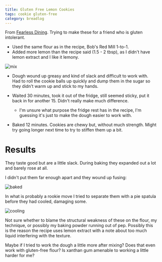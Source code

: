 ```yaml
---
title: Gluten Free Lemon Cookies
tags: cookie gluten-free
category: breadlog
---
```


From [Fearless Dining](https://www.fearlessdining.com/gluten-free-lemon-cookies/). Trying to make these for a friend who is gluten intolerant.

- Used the same flour as in the recipe, Bob's Red Mill 1-to-1. 
- Added more lemon than the recipe said (1.5 - 2 tbsp), as I didn't have lemon extract and I like it lemony.

![mix](../images/full/2024-03/gf-mix.jpg)

- Dough wound up greasy and kind of slack and difficult to work with. Had to roll the cookie balls up quickly and dump them in the sugar so they didn't warm up and stick to my hands.
- Waited 30 minutes, took it out of the fridge, still seemed sticky, put it back in for another 15. Didn't really make much difference. 
  - I'm unsure what purpose the fridge rest has in the recipe, I'm guessing it's just to make the dough easier to work with.

- Baked 12 minutes. Cookies are chewy but, without much strength. Might try going longer next time to try to stiffen them up a bit.

# Results

They taste good but are a little slack. During baking they expanded out a lot and barely rose at all.

I didn't put them far enough apart and they wound up fusing:

![baked](../images/full/2024-03/gf-baked.jpg)

In what is probably a rookie move I tried to separate them with a pie spatula before they had cooled, damaging some.

![cooling](../images/full/2024-03/gf-cool.jpg)

Not sure whether to blame the structural weakness of these on the flour, my technique, or possibly my baking powder running out of pep. Possibly this is the reason the recipe uses lemon extract with a note about too much liquid interfering with the texture.

Maybe if I tried to work the dough a little more after mixing? Does that even work with gluten-free flour? Is xanthan gum amenable to working a little harder for me?

